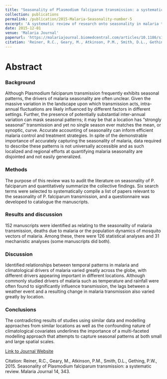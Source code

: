 ```yaml
---
title: "Seasonality of Plasmodium falciparum transmission: a systematic review"
collection: publications
permalink: /publication/2015-Malaria-Seasonality-number-5
excerpt: 'A systematic review of research onto seasonality in malaria transmission'
date: 2015-12-01
venue: 'Malaria Journal'
paperurl: 'https://malariajournal.biomedcentral.com/articles/10.1186/s12936-015-0849-2'
citation: 'Reiner, R.C., Geary, M., Atkinson, P.M., Smith, D.L., Gething, P.W., 2015. Seasonality of Plasmodium falciparum transmission: a systematic review. Malaria Journal 14, 343.  '
---
```

# Abstract

### Background
Although Plasmodium falciparum transmission frequently exhibits seasonal patterns, the drivers of malaria seasonality are often unclear. Given the massive variation in the landscape upon which transmission acts, intra-annual fluctuations are likely influenced by different factors in different settings. Further, the presence of potentially substantial inter-annual variation can mask seasonal patterns; it may be that a location has “strongly seasonal” transmission and yet no single season ever matches the mean, or synoptic, curve. Accurate accounting of seasonality can inform efficient malaria control and treatment strategies. In spite of the demonstrable importance of accurately capturing the seasonality of malaria, data required to describe these patterns is not universally accessible and as such localized and regional efforts at quantifying malaria seasonality are disjointed and not easily generalized.

### Methods
The purpose of this review was to audit the literature on seasonality of P. falciparum and quantitatively summarize the collective findings. Six search terms were selected to systematically compile a list of papers relevant to the seasonality of P. falciparum transmission, and a questionnaire was developed to catalogue the manuscripts.

### Results and discussion
152 manuscripts were identified as relating to the seasonality of malaria transmission, deaths due to malaria or the population dynamics of mosquito vectors of malaria. Among these, there were 126 statistical analyses and 31 mechanistic analyses (some manuscripts did both).

### Discussion
Identified relationships between temporal patterns in malaria and climatological drivers of malaria varied greatly across the globe, with different drivers appearing important in different locations. Although commonly studied drivers of malaria such as temperature and rainfall were often found to significantly influence transmission, the lags between a weather event and a resulting change in malaria transmission also varied greatly by location.

### Conclusions
The contradicting results of studies using similar data and modelling approaches from similar locations as well as the confounding nature of climatological covariates underlines the importance of a multi-faceted modelling approach that attempts to capture seasonal patterns at both small and large spatial scales.


[Link to Journal Website](https://malariajournal.biomedcentral.com/articles/10.1186/s12936-015-0849-2)

Citation: Reiner, R.C., Geary, M., Atkinson, P.M., Smith, D.L., Gething, P.W., 2015. Seasonality of Plasmodium falciparum transmission: a systematic review. Malaria Journal 14, 343.  
